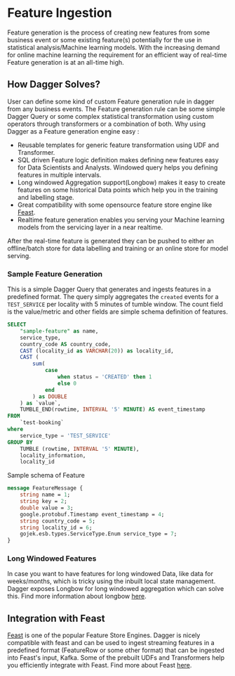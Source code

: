 # Feature Ingestion

Feature generation is the process of creating new features from some business event or some existing feature(s) potentially for the use in statistical analysis/Machine learning models. With the increasing demand for online machine learning the requirement for an efficient way of real-time Feature generation is at an all-time high.

## How Dagger Solves?

User can define some kind of custom Feature generation rule in dagger from any business events. The Feature generation rule can be some simple Dagger Query or some complex statistical transformation using custom operators through transformers or a combination of both. Why using Dagger as a Feature generation engine easy :

- Reusable templates for generic feature transformation using UDF and Transformer.
- SQL driven Feature logic definition makes defining new features easy for Data Scientists and Analysts. Windowed query helps you defining features in multiple intervals.
- Long windowed Aggregation support(Longbow) makes it easy to create features on some historical Data points which help you in the training and labelling stage.
- Great compatibility with some opensource feature store engine like [Feast](https://github.com/feast-dev/feast).
- Realtime feature generation enables you serving your Machine learning models from the servicing layer in a near realtime.

After the real-time feature is generated they can be pushed to either an offline/batch store for data labelling and training or an online store for model serving.

### Sample Feature Generation

This is a simple Dagger Query that generates and ingests features in a predefined format. The query simply aggregates the `created` events for a `TEST_SERVICE` per locality with 5 minutes of tumble window. The count field is the value/metric and other fields are simple schema definition of features.

```SQL
SELECT
    "sample-feature" as name,
    service_type,
    country_code AS country_code,
    CAST (locality_id as VARCHAR(20)) as locality_id,
    CAST (
        sum(
            case
                when status = 'CREATED' then 1
                else 0
            end
        ) as DOUBLE
    ) as `value`,
    TUMBLE_END(rowtime, INTERVAL '5' MINUTE) AS event_timestamp
FROM
    `test-booking`
where
    service_type = 'TEST_SERVICE'
GROUP BY
    TUMBLE (rowtime, INTERVAL '5' MINUTE),
    locality_information,
    locality_id
```

Sample schema of Feature

```protobuf
message FeatureMessage {
    string name = 1;
    string key = 2;
    double value = 3;
    google.protobuf.Timestamp event_timestamp = 4;
    string country_code = 5;
    string locality_id = 6;
    gojek.esb.types.ServiceType.Enum service_type = 7;
}
```

### Long Windowed Features

In case you want to have features for long windowed Data, like data for weeks/months, which is tricky using the inbuilt local state management. Dagger exposes Longbow for long windowed aggregation which can solve this. Find more information about longbow [here](../advance/longbow.md).

## Integration with Feast

[Feast](https://github.com/feast-dev/feast) is one of the popular Feature Store Engines. Dagger is nicely compatible with feast and can be used to ingest streaming features in a predefined format (FeatureRow or some other format) that can be ingested into Feast's input, Kafka. Some of the prebuilt UDFs and Transformers help you efficiently integrate with Feast. Find more about Feast [here](https://feast.dev/).
